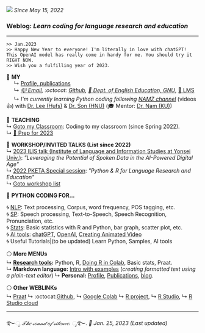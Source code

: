 ![](https://komarev.com/ghpvc/?username=MK316&color=blueviolet&label=VISIT+count) _Since May 15, 2022_  

### Weblog: _Learn coding for language research and education_  
--- 
~~~
>> Jan.2023
>> Happy New Year to everyone! I'm literally in love with chatGPT! This OpenAI model has really come in handy for me. You should try it RIGHT NOW.
>> Wish you a fulfilling year of 2023.
~~~


🌱 **MY**   
&nbsp;&nbsp;&nbsp;&nbsp; ↳ [Profile, publications](https://github.com/MK316/MK316.github.io/blob/main/res/profile.md)   
&nbsp;&nbsp;&nbsp;&nbsp; ↳ _[📪 Email](mailto:MK3one6@gmail.com), :octocat: [Github](github.com/MK316), [🏢 Dept. of English Education, GNU](https://englishedu.gnu.ac.kr)_, [🎋 LMS](https://rec.ac.kr/gnu)    
&nbsp;&nbsp;&nbsp;&nbsp; ↳ _I'm currently learning Python coding following_ [_NAMZ channel_](https://www.youtube.com/channel/UCKHB0ZiTVk8qUdqhVtnCUrA/featured) (videos👍) with [Dr. Lee (Hufs)](https://github.com/junkyuhufs) & [Dr. Son (HNU)](https://github.com/ms624atyale) (🎓 Mentor: [Dr. Nam (KU)](https://github.com/hsnam95))         
 
🌱 **TEACHING**  
↳ [Goto my Classroom](/res/teaching.md): Coding to my classroom (since Spring 2022).   
↳ [🐰 Prep for 2023](https://github.com/MK316/Teachingapps/blob/main/README.md)

🌱 **WORKSHOP/INVITED TALKS (List since 2022)**    
↳ [2023 ILIS talk (Institute of Language and Information Studies at Yonsei Univ.)](https://github.com/MK316/workshops/blob/main/20230126_yonsei/index.md): _"Leveraging the Potential of Spoken Data in the AI-Powered Digital Age"_    
↳ [2022 PKETA Special session](https://github.com/MK316/pketa22/blob/main/README.md): _"Python & R for Language Research and Education"_   
↳ [Goto workshop list](https://github.com/MK316/workshops/blob/main/README.md)
 
🌱 **PYTHON CODING FOR...**   

🌀 [NLP](/res/nlp_tools.md): Text processing, Corpus, word frequency, POS tagging, etc.    
🌀 [SP](/res/sp_tools.md): Speech processing, Text-to-Speech, Speech Recognition, Pronunciation, etc.    
🌀 [Stats](/res/stats1.md): Basic statistics with R and Python, bar graph, scatter plot, etc.   
🌀 [AI tools](https://github.com/MK316/OpenAI): [chatGPT](https://chat.openai.com/chat), [OpenAI](https://openai.com/), [Creating Animated Video](https://github.com/MK316/Spring2023/blob/main/Animated_Video_with_AI.ipynb)  
🌀 Useful Tutorials|(to be updated) Learn Python, Samples, AI tools  

⚪ **More MENUs**  
↳ **[Research tools](/res/tools.md):** Python, R, [Doing R in Colab](https://github.com/MK316/R_intro/blob/main/01_How_to_do_R_in_colab.ipynb), Basic stats, Praat.  
↳ **Markdown language:** [Intro with examples](https://github.com/MK316/markdown/blob/main/README.md) (_creating formatted text using a plain-text editor_)  ↳ **Personal:** [Profile](/res/profile.md), [Publications](/res/publications.md), [blog](/blog/blogmain.md).  


⚪ **Other WEBLINKs**   
↳ [Praat](https://www.fon.hum.uva.nl/praat/) ↳ :octocat:[Github](https://www.github.com/), ↳ [Google Colab](https://colab.research.google.com/) ↳ [R project](https://www.r-project.org/), ↳ [R Studio](https://www.rstudio.com/), ↳ [R Studio cloud](https://rstudio.cloud/) 


---
   ࿐*ೃ 𝒯𝒽𝑒 𝓈𝑜𝓊𝓃𝒹 𝑜𝒻 𝓈𝒾𝓁𝑒𝓃𝒸𝑒. ೃ*࿐. 
_💜 Jan. 25, 2023 (Last updated)_   
